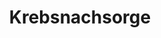 ---
title: 'Krebsnachsorge'
description: 'Vorsorge für Ihr Wohl'
pubDate: 'Jul 3 2000'
heroImage: '/Krebsvorsorge.JPG'
---